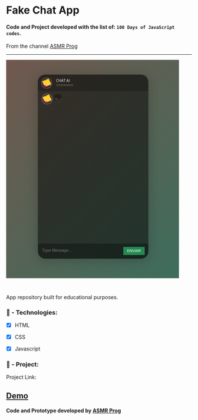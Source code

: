 
# Fake Chat App

####  Code and Project developed with the list of: `100 Days of JavaScript codes`.
From the channel [ASMR Prog](https://www.youtube.com/@AsmrProg/playlists)

---

![Chat Image](img/tela.png)

#

App repository built for educational purposes.

### 🚀 - Technologies:

- [x] HTML
- [x] CSS
- [x] Javascript


### 📐 - Project:
Project Link:

[Demo](https://fake-chat-app-zeta.vercel.app/)
---

#### Code and Prototype developed by [ASMR Prog](https://github.com/AsmrProg-YT)